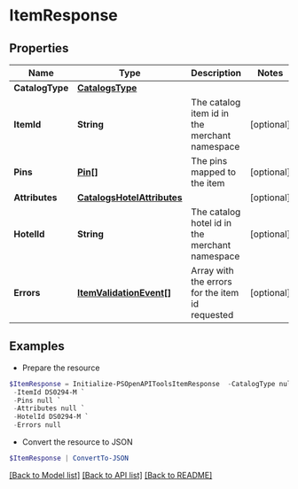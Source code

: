 # ItemResponse
## Properties

Name | Type | Description | Notes
------------ | ------------- | ------------- | -------------
**CatalogType** | [**CatalogsType**](CatalogsType.md) |  | 
**ItemId** | **String** | The catalog item id in the merchant namespace | [optional] 
**Pins** | [**Pin[]**](Pin.md) | The pins mapped to the item | [optional] 
**Attributes** | [**CatalogsHotelAttributes**](CatalogsHotelAttributes.md) |  | [optional] 
**HotelId** | **String** | The catalog hotel id in the merchant namespace | [optional] 
**Errors** | [**ItemValidationEvent[]**](ItemValidationEvent.md) | Array with the errors for the item id requested | [optional] 

## Examples

- Prepare the resource
```powershell
$ItemResponse = Initialize-PSOpenAPIToolsItemResponse  -CatalogType null `
 -ItemId DS0294-M `
 -Pins null `
 -Attributes null `
 -HotelId DS0294-M `
 -Errors null
```

- Convert the resource to JSON
```powershell
$ItemResponse | ConvertTo-JSON
```

[[Back to Model list]](../README.md#documentation-for-models) [[Back to API list]](../README.md#documentation-for-api-endpoints) [[Back to README]](../README.md)

